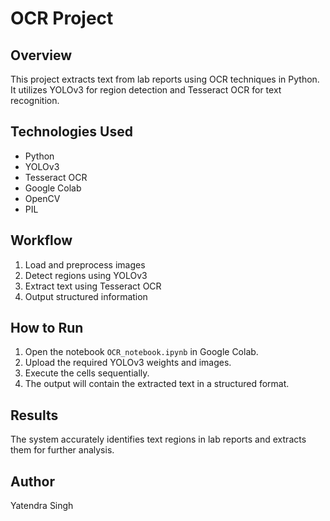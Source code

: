 # OCR Project

## Overview
This project extracts text from lab reports using OCR techniques in Python. It utilizes YOLOv3 for region detection and Tesseract OCR for text recognition.

## Technologies Used
- Python
- YOLOv3
- Tesseract OCR
- Google Colab
- OpenCV
- PIL

## Workflow
1. Load and preprocess images
2. Detect regions using YOLOv3
3. Extract text using Tesseract OCR
4. Output structured information

## How to Run
1. Open the notebook `OCR_notebook.ipynb` in Google Colab.
2. Upload the required YOLOv3 weights and images.
3. Execute the cells sequentially.
4. The output will contain the extracted text in a structured format.

## Results
The system accurately identifies text regions in lab reports and extracts them for further analysis.

## Author
Yatendra Singh
